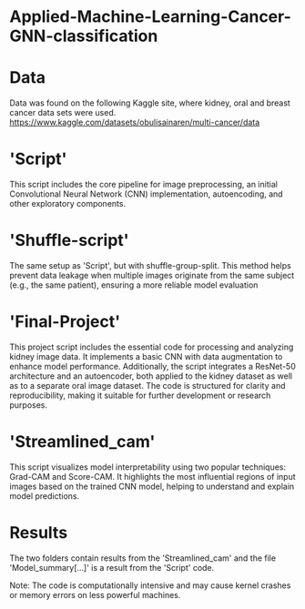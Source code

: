# Applied-Machine-Learning-Cancer-GNN-classification

# Data 
Data was found on the following Kaggle site, where kidney, oral and breast cancer data sets were used.
https://www.kaggle.com/datasets/obulisainaren/multi-cancer/data

# 'Script' 
This script includes the core pipeline for image preprocessing, an initial Convolutional Neural Network (CNN) implementation, autoencoding, and other exploratory components.

# 'Shuffle-script'
The same setup as 'Script', but with shuffle-group-split. This method helps prevent data leakage when multiple images originate from the same subject (e.g., the same patient), ensuring a more reliable model evaluation 

# 'Final-Project'
This project script includes the essential code for processing and analyzing kidney image data. It implements a basic CNN with data augmentation to enhance model performance. Additionally, the script integrates a ResNet-50 architecture and an autoencoder, both applied to the kidney dataset as well as to a separate oral image dataset. The code is structured for clarity and reproducibility, making it suitable for further development or research purposes.

# 'Streamlined_cam' 
This script visualizes model interpretability using two popular techniques: Grad-CAM and Score-CAM.
It highlights the most influential regions of input images based on the trained CNN model, helping to understand and explain model predictions.

# Results 
The two folders contain results from the 'Streamlined_cam' and the file 'Model_summary[...]' is a result from the 'Script' code.

Note: The code is computationally intensive and may cause kernel crashes or memory errors on less powerful machines.
